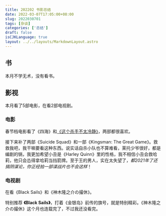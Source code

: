 ```yaml
---
title: 202202 书影总结
date: 2022-03-07T17:05:00+08:00
slug: 2022030701
tags: [杂谈]
categories: ['总结']
draft: false
isCJKLanguage: true
layout: ../../layouts/MarkdownLayout.astro
---
```

## 书

本月不学无术，没有看书。

## 影视

本月看了5部电影，在看2部电视剧。

### 电影

春节档电影看了《四海》和[《这个杀手不太冷静》](/posts/2022/02/2022022801/)，两部都很喜欢。

接下来补了两部《Suicide Squad》和一部《Kingsman: The Great Game》。救救我吧，我干嘛要看这种东西。说实话自杀小队也不算难看，莱托少爷很好，都是编剧的锅，我更加希望小丑是《Harley Quinn》里的性格，我不相信小丑会救哈莉，他只会怂得拿哈莉当挡箭牌。至于王的男人，实在太失望了，*都2021年了还搞阴谋论，你正经拍一部谍战片也不会这样*！

### 电视剧

在看《Black Sails》和《神木隆之介の撮休》。

特别推荐 **《Black Sails》**，打着《金银岛》前传的旗号，就是特别精彩。《神木隆之介の撮休》这个月也连载完了，不过我还没看完。
